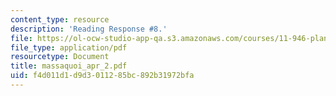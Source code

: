 ```yaml
---
content_type: resource
description: 'Reading Response #8.'
file: https://ol-ocw-studio-app-qa.s3.amazonaws.com/courses/11-946-planning-in-transition-economies-for-growth-and-equity-spring-2004/f4d011d1d9d3011285bc892b31972bfa_massaquoi_apr_2.pdf
file_type: application/pdf
resourcetype: Document
title: massaquoi_apr_2.pdf
uid: f4d011d1-d9d3-0112-85bc-892b31972bfa
---
```

